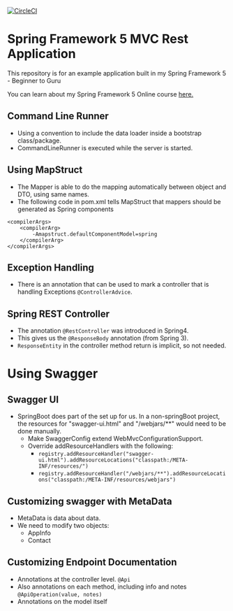 [![CircleCI](https://circleci.com/gh/springframeworkguru/spring5-mvc-rest.svg?style=svg)](https://circleci.com/gh/springframeworkguru/spring5-mvc-rest)
# Spring Framework 5 MVC Rest Application

This repository is for an example application built in my Spring Framework 5 - Beginner to Guru

You can learn about my Spring Framework 5 Online course [here.](http://courses.springframework.guru/p/spring-framework-5-begginer-to-guru/?product_id=363173)


## Command Line Runner
- Using a convention to include the data loader inside a bootstrap class/package.
- CommandLineRunner is executed while the server is started.

## Using MapStruct
- The Mapper is able to do the mapping automatically between object and DTO, using same names.
- The following code in pom.xml tells MapStruct that mappers should be generated as Spring components
```
<compilerArgs>
    <compilerArg>
        -Amapstruct.defaultComponentModel=spring
    </compilerArg>
</compilerArgs>  
  ```

## Exception Handling
- There is an annotation that can be used to mark a controller that is handling Exceptions `@ControllerAdvice`.

## Spring REST Controller
- The annotation `@RestController` was introduced in Spring4.
- This gives us the `@ResponseBody` annotation (from Spring 3).
- `ResponseEntity` in the controller method return is implicit, so not needed.

# Using Swagger
## Swagger UI
- SpringBoot does part of the set up for us. In a non-springBoot project, the resources for "swagger-ui.html" and "/webjars/**" would need to be done manually.
    - Make SwaggerConfig extend WebMvcConfigurationSupport.
    - Override addResourceHandlers with the following:
      - `registry.addResourceHandler("swagger-ui.html").addResourceLocations("classpath:/META-INF/resources/")`
      - `registry.addResourceHandler("/webjars/**").addResourceLocations("classpath:/META-INF/resources/webjars")`

## Customizing swagger with MetaData
- MetaData is data about data.
- We need to modify two objects: 
  - AppInfo
  - Contact

## Customizing Endpoint Documentation
- Annotations at the controller level. `@Api`
- Also annotations on each method, including info and notes `@ApiOperation(value, notes)`
- Annotations on the model itself